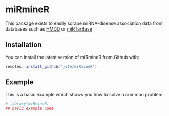 
<!-- README.md is generated from README.Rmd. Please edit that file -->

# miRmineR

<!-- badges: start -->

<!-- badges: end -->

This package exists to easily scrape miRNA-disease association data from
databases such as [HMDD](http://www.cuilab.cn/hmdd) or
[miRTarBase](http://mirtarbase.cuhk.edu.cn/php/)

## Installation

You can install the latest version of miRmineR from Github with:

``` r
remotes::install_github("jvfe/miRmineR")
```

## Example

This is a basic example which shows you how to solve a common problem:

``` r
# library(miRmineR)
## basic example code
```
